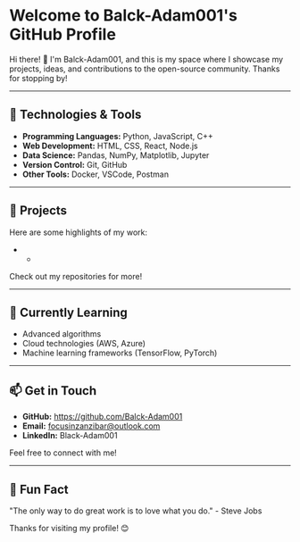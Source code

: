 # Welcome to Balck-Adam001's GitHub Profile

Hi there! 👋 I'm Balck-Adam001, and this is my space where I showcase my projects, ideas, and contributions to the open-source community. Thanks for stopping by!

---

## 🔧 Technologies & Tools

- **Programming Languages:** Python, JavaScript, C++
- **Web Development:** HTML, CSS, React, Node.js
- **Data Science:** Pandas, NumPy, Matplotlib, Jupyter
- **Version Control:** Git, GitHub
- **Other Tools:** Docker, VSCode, Postman

---

## 🚀 Projects

Here are some highlights of my work:

- *

Check out my repositories for more!

---

## 🌱 Currently Learning

- Advanced algorithms
- Cloud technologies (AWS, Azure)
- Machine learning frameworks (TensorFlow, PyTorch)

---

## 📫 Get in Touch

- **GitHub:** https://github.com/Balck-Adam001
- **Email:** focusinzanzibar@outlook.com
- **LinkedIn:** Black-Adam001

Feel free to connect with me!

---

## 🌟 Fun Fact

"The only way to do great work is to love what you do." - Steve Jobs

Thanks for visiting my profile! 😊
